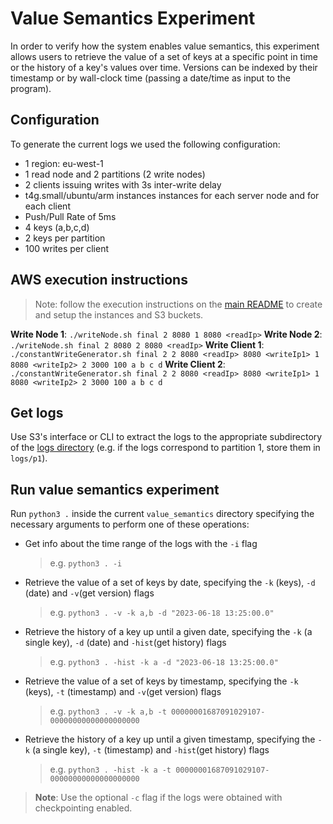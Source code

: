 # Value Semantics Experiment
In order to verify how the system enables value semantics, this experiment allows users to retrieve the value of a set of keys at a specific point in time or the history of a key's values over time. Versions can be indexed by their timestamp or by wall-clock time (passing a date/time as input to the program).

## Configuration
To generate the current logs we used the following configuration:
- 1 region: eu-west-1
- 1 read node and 2 partitions (2 write nodes)
- 2 clients issuing writes with 3s inter-write delay
- t4g.small/ubuntu/arm instances instances for each server node and for each client
- Push/Pull Rate of 5ms
- 4 keys (a,b,c,d)
- 2 keys per partition
- 100 writes per client

## AWS execution instructions
> Note: follow the execution instructions on the [main README](../README.md) to create and setup the instances and S3 buckets.

**Write Node 1**: `./writeNode.sh final 2 8080 1 8080 <readIp>`
**Write Node 2**: `./writeNode.sh final 2 8080 2 8080 <readIp>`
**Write Client 1**: `./constantWriteGenerator.sh final 2 2 8080 <readIp> 8080 <writeIp1> 1 8080 <writeIp2> 2 3000 100 a b c d`
**Write Client 2**: `./constantWriteGenerator.sh final 2 2 8080 <readIp> 8080 <writeIp1> 1 8080 <writeIp2> 2 3000 100 a b c d`

## Get logs
Use S3's interface or CLI to extract the logs to the appropriate subdirectory of the [logs directory](./logs/) (e.g. if the logs correspond to partition 1, store them in `logs/p1`).

## Run value semantics experiment
Run `python3 .` inside the current `value_semantics` directory specifying the necessary arguments to perform one of these operations:
- Get info about the time range of the logs with the `-i` flag
    > e.g. `python3 . -i`

- Retrieve the value of a set of keys by date, specifying the `-k` (keys), `-d` (date) and `-v`(get version) flags 
    > e.g. `python3 . -v -k a,b -d "2023-06-18 13:25:00.0"`

- Retrieve the history of a key up until a given date, specifying the `-k` (a single key), `-d` (date) and `-hist`(get history) flags 
    > e.g. `python3 . -hist -k a -d "2023-06-18 13:25:00.0"`

- Retrieve the value of a set of keys by timestamp, specifying the `-k` (keys), `-t` (timestamp) and `-v`(get version) flags 
    > e.g. `python3 . -v -k a,b -t 00000001687091029107-00000000000000000000`

- Retrieve the history of a key up until a given timestamp, specifying the `-k` (a single key), `-t` (timestamp) and `-hist`(get history) flags 
    > e.g. `python3 . -hist -k a -t 00000001687091029107-00000000000000000000`

> **Note**: Use the optional `-c` flag if the logs were obtained with checkpointing enabled.
